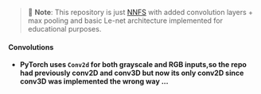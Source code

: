 > 🧪 **Note**: This repository is just [NNFS](https://nnfs.io) with added convolution layers + max pooling and basic Le-net architecture implemented for educational purposes. 

#### Convolutions
- **PyTorch uses `Conv2d` for both grayscale and RGB inputs,so the repo had previously conv2D and conv3D but now its only conv2D since conv3D was implemented the wrong way ...**
